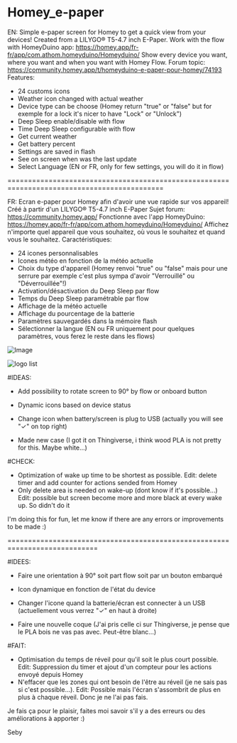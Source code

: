 # Homey_e-paper
EN:
Simple e-paper screen for Homey to get a quick view from your devices!
Created from a LILYGO® T5-4.7 inch E-Paper. 
Work with the flow with HomeyDuino app: https://homey.app/fr-fr/app/com.athom.homeyduino/Homeyduino/ 
Show every device you want, where you want and when you want with Homey Flow.
Forum topic: https://community.homey.app/t/homeyduino-e-paper-pour-homey/74193
Features:
- 24 customs icons
- Weather icon changed with actual weather
- Device type can be choose (Homey return "true" or "false" but for exemple for a lock it's nicer to have "Lock" or "Unlock")
- Deep Sleep enable/disable with flow
- Time Deep Sleep configurable with flow
- Get current weather
- Get battery percent
- Settings are saved in flash
- See on screen when was the last update 
- Select Language (EN or FR, only for few settings, you will do it in flow)



============================================================================================

FR:
Ecran e-paper pour Homey afin d'avoir une vue rapide sur vos appareil!
Créé à partir d'un LILYGO® T5-4.7 inch E-Paper
Sujet forum: https://community.homey.app/
Fonctionne avec l'app HomeyDuino: https://homey.app/fr-fr/app/com.athom.homeyduino/Homeyduino/
Affichez n'importe quel appareil que vous souhaitez, où vous le souhaitez et quand vous le souhaitez.
Caractéristiques:
- 24 icones personnalisables
- Icones météo en fonction de la météo actuelle
- Choix du type d'appareil (Homey renvoi "true" ou "false" mais pour une serrure par exemple c'est plus sympa d'avoir "Verrouillé" ou "Déverrouillée"!)
- Activation/désactivation du Deep Sleep par flow
- Temps du Deep Sleep paramétrable par flow
- Affichage de la météo actuelle
- Affichage du pourcentage de la batterie
- Paramètres sauvegardés dans la mémoire flash
- Sélectionner la langue (EN ou FR uniquement pour quelques paramètres, vous ferez le reste dans les flows)

![Image](https://user-images.githubusercontent.com/17813720/209645489-14fa63b7-56f7-42b0-8e54-9e91d8beeb51.jpg)


![logo list](https://user-images.githubusercontent.com/17813720/209653485-fa90ec51-c317-4639-b91f-3d46382e093d.jpg)


#IDEAS:

- Add possibility to rotate screen to 90° by flow or onboard button
- Dynamic icons based on device status
- Change icon when battery/screen is plug to USB (actually you will see "✓" on top right)

- Made new case (I got it on Thingiverse, i think wood PLA is not pretty for this. Maybe white...)

#CHECK:
- Optimization of wake up time to be shortest as possible. Edit: delete timer and add counter for actions sended from Homey
- Only delete area is needed on wake-up (dont know if it's possible...) Edit: possible but screen become more and more black at every wake up. So didn't do it

I'm doing this for fun, let me know if there are any errors or improvements to be made :)

============================================================================
     
#IDEES:

- Faire une orientation à 90° soit part flow soit par un bouton embarqué
- Icon dynamique en fonction de l'état du device
- Changer l'icone quand la batterie/écran est connecter à un USB (actuellement vous verrez "✓" en haut à droite)

- Faire une nouvelle coque (J'ai pris celle ci sur Thingiverse, je pense que le PLA bois ne vas pas avec. Peut-être blanc...)

#FAIT:
- Optimisation du temps de réveil pour qu'il soit le plus court possible. Edit: Suppression du timer et ajout d'un compteur pour les actions envoyé depuis Homey
- N'effacer que les zones qui ont besoin de l'être au réveil (je ne sais pas si c'est possible...). Edit: Possible mais l'écran s'assombrit de plus en plus à chaque réveil. Donc je ne l'ai pas fais.

Je fais ça pour le plaisir, faites moi savoir s'il y a des erreurs ou des améliorations à apporter :)

Seby 

